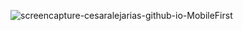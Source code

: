 ![screencapture-cesaralejarias-github-io-MobileFirst](https://github.com/Cesaralejarias/MobileFirst/assets/120526633/e63681d2-7546-4c60-b8dc-db09206ddd24)
